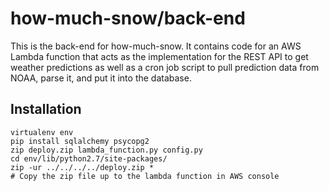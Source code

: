 how-much-snow/back-end
===

This is the back-end for how-much-snow. It contains code for an AWS Lambda
function that acts as the implementation for the REST API to get weather 
predictions as well as a cron job script to pull prediction data from NOAA,
parse it, and put it into the database.

Installation
---

    virtualenv env
    pip install sqlalchemy psycopg2
    zip deploy.zip lambda_function.py config.py
    cd env/lib/python2.7/site-packages/
    zip -ur ../../../../deploy.zip *
    # Copy the zip file up to the lambda function in AWS console
